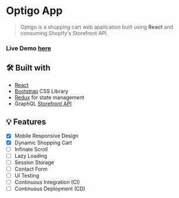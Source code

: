 # Optigo App

> Optigo is a shopping cart web application built using **React** and consuming Shopify's Storefront API.

### Live Demo [here](https://optigo-app.pages.dev/)


## 🛠️ Built with
* [React](https://react.dev/)
* [Bootstrap](https://getbootstrap.com/) CSS Library
* [Redux](https://redux.js.org/) for state management
* GraphQL [Storefront API](https://shopify.dev/docs/api/storefront)


## 💡 Features
- [x] Mobile Responsive Design
- [x] Dynamic Shopping Cart
- [ ] Infinate Scroll
- [ ] Lazy Loading
- [ ] Session Storage
- [ ] Contact Form
- [ ] UI Testing
- [ ] Continuous Integration (CI)
- [ ] Continuous Deployment (CD)